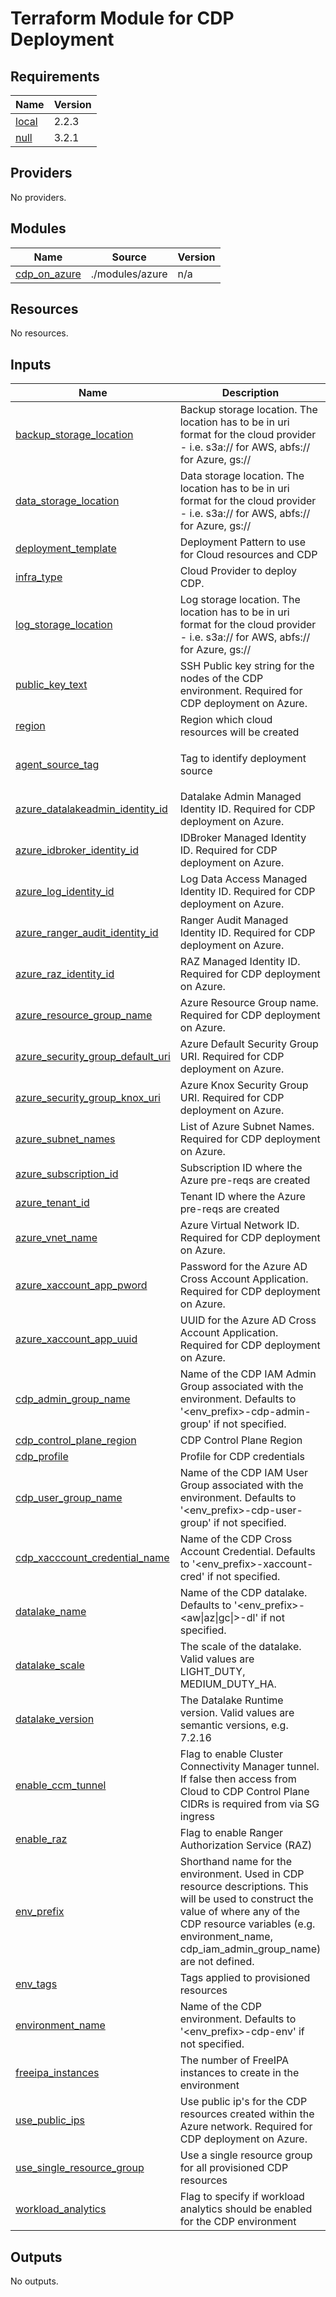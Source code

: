<!-- BEGIN_TF_DOCS -->
# Terraform Module for CDP Deployment

## Requirements

| Name | Version |
|------|---------|
| <a name="requirement_local"></a> [local](#requirement\_local) | 2.2.3 |
| <a name="requirement_null"></a> [null](#requirement\_null) | 3.2.1 |

## Providers

No providers.

## Modules

| Name | Source | Version |
|------|--------|---------|
| <a name="module_cdp_on_azure"></a> [cdp\_on\_azure](#module\_cdp\_on\_azure) | ./modules/azure | n/a |

## Resources

No resources.

## Inputs

| Name | Description | Type | Default | Required |
|------|-------------|------|---------|:--------:|
| <a name="input_backup_storage_location"></a> [backup\_storage\_location](#input\_backup\_storage\_location) | Backup storage location. The location has to be in uri format for the cloud provider - i.e. s3a:// for AWS, abfs:// for Azure,  gs:// | `string` | n/a | yes |
| <a name="input_data_storage_location"></a> [data\_storage\_location](#input\_data\_storage\_location) | Data storage location. The location has to be in uri format for the cloud provider - i.e. s3a:// for AWS, abfs:// for Azure,  gs:// | `string` | n/a | yes |
| <a name="input_deployment_template"></a> [deployment\_template](#input\_deployment\_template) | Deployment Pattern to use for Cloud resources and CDP | `string` | n/a | yes |
| <a name="input_infra_type"></a> [infra\_type](#input\_infra\_type) | Cloud Provider to deploy CDP. | `string` | n/a | yes |
| <a name="input_log_storage_location"></a> [log\_storage\_location](#input\_log\_storage\_location) | Log storage location. The location has to be in uri format for the cloud provider - i.e. s3a:// for AWS, abfs:// for Azure,  gs:// | `string` | n/a | yes |
| <a name="input_public_key_text"></a> [public\_key\_text](#input\_public\_key\_text) | SSH Public key string for the nodes of the CDP environment. Required for CDP deployment on Azure. | `string` | n/a | yes |
| <a name="input_region"></a> [region](#input\_region) | Region which cloud resources will be created | `string` | n/a | yes |
| <a name="input_agent_source_tag"></a> [agent\_source\_tag](#input\_agent\_source\_tag) | Tag to identify deployment source | `map(any)` | <pre>{<br>  "agent_source": "tf-cdp-module"<br>}</pre> | no |
| <a name="input_azure_datalakeadmin_identity_id"></a> [azure\_datalakeadmin\_identity\_id](#input\_azure\_datalakeadmin\_identity\_id) | Datalake Admin Managed Identity ID. Required for CDP deployment on Azure. | `string` | `null` | no |
| <a name="input_azure_idbroker_identity_id"></a> [azure\_idbroker\_identity\_id](#input\_azure\_idbroker\_identity\_id) | IDBroker Managed Identity ID. Required for CDP deployment on Azure. | `string` | `null` | no |
| <a name="input_azure_log_identity_id"></a> [azure\_log\_identity\_id](#input\_azure\_log\_identity\_id) | Log Data Access Managed Identity ID. Required for CDP deployment on Azure. | `string` | `null` | no |
| <a name="input_azure_ranger_audit_identity_id"></a> [azure\_ranger\_audit\_identity\_id](#input\_azure\_ranger\_audit\_identity\_id) | Ranger Audit Managed Identity ID. Required for CDP deployment on Azure. | `string` | `null` | no |
| <a name="input_azure_raz_identity_id"></a> [azure\_raz\_identity\_id](#input\_azure\_raz\_identity\_id) | RAZ Managed Identity ID. Required for CDP deployment on Azure. | `string` | `null` | no |
| <a name="input_azure_resource_group_name"></a> [azure\_resource\_group\_name](#input\_azure\_resource\_group\_name) | Azure Resource Group name. Required for CDP deployment on Azure. | `string` | `null` | no |
| <a name="input_azure_security_group_default_uri"></a> [azure\_security\_group\_default\_uri](#input\_azure\_security\_group\_default\_uri) | Azure Default Security Group URI. Required for CDP deployment on Azure. | `string` | `null` | no |
| <a name="input_azure_security_group_knox_uri"></a> [azure\_security\_group\_knox\_uri](#input\_azure\_security\_group\_knox\_uri) | Azure Knox Security Group URI. Required for CDP deployment on Azure. | `string` | `null` | no |
| <a name="input_azure_subnet_names"></a> [azure\_subnet\_names](#input\_azure\_subnet\_names) | List of Azure Subnet Names. Required for CDP deployment on Azure. | `list(any)` | `null` | no |
| <a name="input_azure_subscription_id"></a> [azure\_subscription\_id](#input\_azure\_subscription\_id) | Subscription ID where the Azure pre-reqs are created | `string` | `null` | no |
| <a name="input_azure_tenant_id"></a> [azure\_tenant\_id](#input\_azure\_tenant\_id) | Tenant ID where the Azure pre-reqs are created | `string` | `null` | no |
| <a name="input_azure_vnet_name"></a> [azure\_vnet\_name](#input\_azure\_vnet\_name) | Azure Virtual Network ID. Required for CDP deployment on Azure. | `string` | `null` | no |
| <a name="input_azure_xaccount_app_pword"></a> [azure\_xaccount\_app\_pword](#input\_azure\_xaccount\_app\_pword) | Password for the Azure AD Cross Account Application. Required for CDP deployment on Azure. | `string` | `null` | no |
| <a name="input_azure_xaccount_app_uuid"></a> [azure\_xaccount\_app\_uuid](#input\_azure\_xaccount\_app\_uuid) | UUID for the Azure AD Cross Account Application. Required for CDP deployment on Azure. | `string` | `null` | no |
| <a name="input_cdp_admin_group_name"></a> [cdp\_admin\_group\_name](#input\_cdp\_admin\_group\_name) | Name of the CDP IAM Admin Group associated with the environment. Defaults to '<env\_prefix>-cdp-admin-group' if not specified. | `string` | `null` | no |
| <a name="input_cdp_control_plane_region"></a> [cdp\_control\_plane\_region](#input\_cdp\_control\_plane\_region) | CDP Control Plane Region | `string` | `"us-west-1"` | no |
| <a name="input_cdp_profile"></a> [cdp\_profile](#input\_cdp\_profile) | Profile for CDP credentials | `string` | `"default"` | no |
| <a name="input_cdp_user_group_name"></a> [cdp\_user\_group\_name](#input\_cdp\_user\_group\_name) | Name of the CDP IAM User Group associated with the environment. Defaults to '<env\_prefix>-cdp-user-group' if not specified. | `string` | `null` | no |
| <a name="input_cdp_xacccount_credential_name"></a> [cdp\_xacccount\_credential\_name](#input\_cdp\_xacccount\_credential\_name) | Name of the CDP Cross Account Credential. Defaults to '<env\_prefix>-xaccount-cred' if not specified. | `string` | `null` | no |
| <a name="input_datalake_name"></a> [datalake\_name](#input\_datalake\_name) | Name of the CDP datalake. Defaults to '<env\_prefix>-<aw\|az\|gc\|>-dl' if not specified. | `string` | `null` | no |
| <a name="input_datalake_scale"></a> [datalake\_scale](#input\_datalake\_scale) | The scale of the datalake. Valid values are LIGHT\_DUTY, MEDIUM\_DUTY\_HA. | `string` | `null` | no |
| <a name="input_datalake_version"></a> [datalake\_version](#input\_datalake\_version) | The Datalake Runtime version. Valid values are semantic versions, e.g. 7.2.16 | `string` | `"7.2.16"` | no |
| <a name="input_enable_ccm_tunnel"></a> [enable\_ccm\_tunnel](#input\_enable\_ccm\_tunnel) | Flag to enable Cluster Connectivity Manager tunnel. If false then access from Cloud to CDP Control Plane CIDRs is required from via SG ingress | `bool` | `true` | no |
| <a name="input_enable_raz"></a> [enable\_raz](#input\_enable\_raz) | Flag to enable Ranger Authorization Service (RAZ) | `bool` | `true` | no |
| <a name="input_env_prefix"></a> [env\_prefix](#input\_env\_prefix) | Shorthand name for the environment. Used in CDP resource descriptions. This will be used to construct the value of where any of the CDP resource variables (e.g. environment\_name, cdp\_iam\_admin\_group\_name) are not defined. | `string` | `null` | no |
| <a name="input_env_tags"></a> [env\_tags](#input\_env\_tags) | Tags applied to provisioned resources | `map(any)` | `null` | no |
| <a name="input_environment_name"></a> [environment\_name](#input\_environment\_name) | Name of the CDP environment. Defaults to '<env\_prefix>-cdp-env' if not specified. | `string` | `null` | no |
| <a name="input_freeipa_instances"></a> [freeipa\_instances](#input\_freeipa\_instances) | The number of FreeIPA instances to create in the environment | `number` | `2` | no |
| <a name="input_use_public_ips"></a> [use\_public\_ips](#input\_use\_public\_ips) | Use public ip's for the CDP resources created within the Azure network. Required for CDP deployment on Azure. | `bool` | `null` | no |
| <a name="input_use_single_resource_group"></a> [use\_single\_resource\_group](#input\_use\_single\_resource\_group) | Use a single resource group for all provisioned CDP resources | `bool` | `true` | no |
| <a name="input_workload_analytics"></a> [workload\_analytics](#input\_workload\_analytics) | Flag to specify if workload analytics should be enabled for the CDP environment | `bool` | `true` | no |

## Outputs

No outputs.
<!-- END_TF_DOCS -->